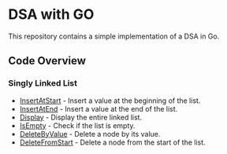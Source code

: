 # DSA with GO

This repository contains a simple implementation of a DSA in Go.

## Code Overview

### Singly Linked List

- [InsertAtStart](./singly-linked-list.go#L19) - Insert a value at the beginning of the list.
- [InsertAtEnd](./singly-linked-list.go#L29) - Insert a value at the end of the list.
- [Display](./singly-linked-list.go#L54) - Display the entire linked list.
- [IsEmpty](./singly-linked-list.go#L78) - Check if the list is empty.
- [DeleteByValue](./singly-linked-list.go#L86) - Delete a node by its value.
- [DeleteFromStart](./singly-linked-list.go#L110) - Delete a node from the start of the list.